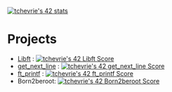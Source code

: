 [![tchevrie's 42 stats](https://badge42.vercel.app/api/v2/claiwjou000400fmknpuviqbq/stats?cursusId=21&coalitionId=46)](https://github.com/JaeSeoKim/badge42)

# Projects

- [Libft](https://github.com/titouanck/42-Libft) : 
[![tchevrie's 42 Libft Score](https://badge42.vercel.app/api/v2/claiwjou000400fmknpuviqbq/project/2869570)](https://github.com/JaeSeoKim/badge42)
- [get_next_line](https://github.com/titouanck/42-get_next_line) : 
[![tchevrie's 42 get_next_line Score](https://badge42.vercel.app/api/v2/claiwjou000400fmknpuviqbq/project/2876274)](https://github.com/JaeSeoKim/badge42)
- [ft_printf](https://github.com/titouanck/42-ft_printf) : 
[![tchevrie's 42 ft_printf Score](https://badge42.vercel.app/api/v2/claiwjou000400fmknpuviqbq/project/2878433)](https://github.com/JaeSeoKim/badge42)
- Born2beroot:
[![tchevrie's 42 Born2beroot Score](https://badge42.vercel.app/api/v2/claiwjou000400fmknpuviqbq/project/2878486)](https://github.com/JaeSeoKim/badge42)
